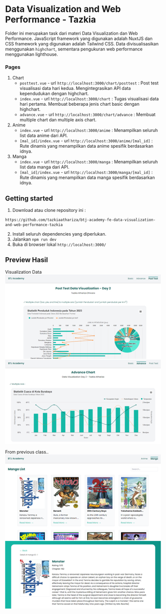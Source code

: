 # Data Visualization and Web Performance - Tazkia
Folder ini merupakan task dari materi Data Visualization dan Web Performance. JavaScript framework yang digunakan adalah NuxtJS dan CSS framework yang digunakan adalah Tailwind CSS. Data divisualisasikan menggunakan
`highchart`, sementara pengukuran web performance menggunakan lighthouse.

### Pages
1. Chart
    - `posttest.vue` - url `http://localhost:3000/chart/posttest` : Post test visualisasi data hari kedua. Mengintegrasikan API data kependudukan dengan highchart.
    - `index.vue` - url `http://localhost:3000/chart` : Tugas visualisasi data hari pertama. Membuat beberapa
    jenis chart basic dengan highchart.
    - `advance.vue` - url `http://localhost:3000/chart/advance` : Membuat multiple chart dan multiple axis chart.
2. Anime
    - `index.vue` - url `http://localhost:3000/anime` : Menampilkan seluruh list data anime dari API.
    - `[mal_id]/index.vue` - url `http://localhost:3000/anime/[mal_id]` : Rute dinamis yang menampilkan data anime
    spesifik berdasarkan idnya.
2. Manga
    - `index.vue` - url `http://localhost:3000/manga` : Menampilkan seluruh list data manga dari API.
    - `[mal_id]/index.vue` - url `http://localhost:3000/manga/[mal_id]` : Rute dinamis yang menampilkan data manga
    spesifik berdasarkan idnya.

## Getting started
1. Download atau clone repository ini :
```
https://github.com/tazkiaathariza/btj-academy-fe-data-visualization-and-web-performance-tazkia
```
2. Install seluruh dependencies yang diperlukan.
2. Jalankan `npm run dev`
3. Buka di browser lokal `http://localhost:3000/`

## Preview Hasil
Visualization Data
![hasil1](/public/ss1.png)
![hasil2](/public/ss2.png)

From previous class..
![hasil3](/public/ss3.png)
![hasil3](/public/ss4.png)
